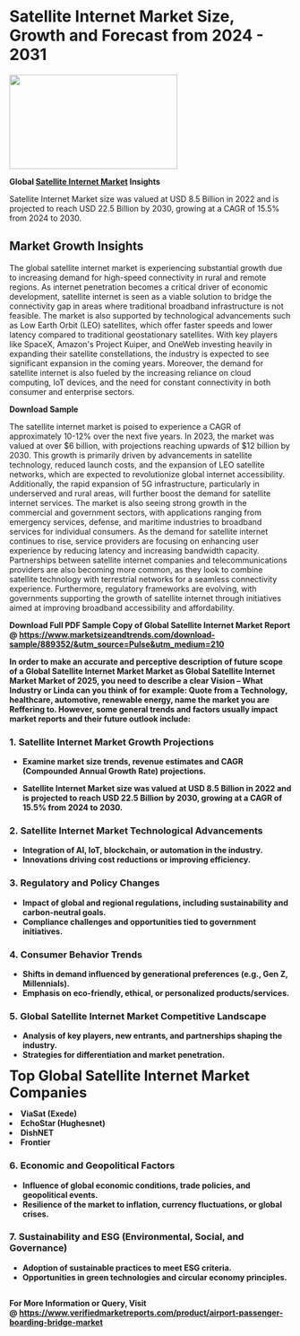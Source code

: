 <H1>Satellite Internet Market Size, Growth and Forecast from 2024 - 2031</H1><img class="aligncenter size-medium wp-image-584254" src="https://thirdeyenews.in/wp-content/uploads/2024/09/Global-Market-Research-300x168.jpeg" alt="" width="300" height="168" /><p><strong>Global&nbsp;<a href="https://www.marketsizeandtrends.com/download-sample/889352/&amp;utm_source=Pulse&amp;utm_medium=210">Satellite Internet Market</a> Insights</strong></p><p>Satellite Internet Market size was valued at USD 8.5 Billion in 2022 and is projected to reach USD 22.5 Billion by 2030, growing at a CAGR of 15.5% from 2024 to 2030.</p><p><h2>Market Growth Insights</h2> <p>The global satellite internet market is experiencing substantial growth due to increasing demand for high-speed connectivity in rural and remote regions. As internet penetration becomes a critical driver of economic development, satellite internet is seen as a viable solution to bridge the connectivity gap in areas where traditional broadband infrastructure is not feasible. The market is also supported by technological advancements such as Low Earth Orbit (LEO) satellites, which offer faster speeds and lower latency compared to traditional geostationary satellites. With key players like SpaceX, Amazon's Project Kuiper, and OneWeb investing heavily in expanding their satellite constellations, the industry is expected to see significant expansion in the coming years. Moreover, the demand for satellite internet is also fueled by the increasing reliance on cloud computing, IoT devices, and the need for constant connectivity in both consumer and enterprise sectors.</p> <p><strong>Download Sample</strong></p> <p>The satellite internet market is poised to experience a CAGR of approximately 10-12% over the next five years. In 2023, the market was valued at over $6 billion, with projections reaching upwards of $12 billion by 2030. This growth is primarily driven by advancements in satellite technology, reduced launch costs, and the expansion of LEO satellite networks, which are expected to revolutionize global internet accessibility. Additionally, the rapid expansion of 5G infrastructure, particularly in underserved and rural areas, will further boost the demand for satellite internet services. The market is also seeing strong growth in the commercial and government sectors, with applications ranging from emergency services, defense, and maritime industries to broadband services for individual consumers. As the demand for satellite internet continues to rise, service providers are focusing on enhancing user experience by reducing latency and increasing bandwidth capacity. Partnerships between satellite internet companies and telecommunications providers are also becoming more common, as they look to combine satellite technology with terrestrial networks for a seamless connectivity experience. Furthermore, regulatory frameworks are evolving, with governments supporting the growth of satellite internet through initiatives aimed at improving broadband accessibility and affordability. </p> <p><strong></p><p><span class=""><strong>Download Full PDF Sample Copy of Global Satellite Internet Market Report</strong> @ <a href="https://www.marketsizeandtrends.com/download-sample/889352/&amp;utm_source=Pulse&amp;utm_medium=210" target="_blank">https://www.marketsizeandtrends.com/download-sample/889352/&amp;utm_source=Pulse&amp;utm_medium=210</a></span></p><p>In order to make an accurate and perceptive description of future scope of a Global&nbsp;Satellite Internet Market Market as Global&nbsp;Satellite Internet Market Market of 2025, you need to describe a clear Vision &ndash; What Industry or Linda can you think of for example: Quote from a Technology, healthcare, automotive, renewable energy, name the market you are Reffering to. However, some general trends and factors usually impact market reports and their future outlook include:</p><h3>1.&nbsp;<strong>Satellite Internet Market Growth Projections</strong></h3><ul><li>Examine market size trends, revenue estimates and CAGR (Compounded Annual Growth Rate) projections.</li><li><p>Satellite Internet Market size was valued at USD 8.5 Billion in 2022 and is projected to reach USD 22.5 Billion by 2030, growing at a CAGR of 15.5% from 2024 to 2030.</p></li></ul><h3>2.&nbsp;<strong>Satellite Internet Market Technological Advancements</strong></h3><ul><li>Integration of AI, IoT, blockchain, or automation in the industry.</li><li>Innovations driving cost reductions or improving efficiency.</li></ul><h3>3.&nbsp;<strong>Regulatory and Policy Changes</strong></h3><ul><li>Impact of global and regional regulations, including sustainability and carbon-neutral goals.</li><li>Compliance challenges and opportunities tied to government initiatives.</li></ul><h3>4.&nbsp;<strong>Consumer Behavior Trends</strong></h3><ul><li>Shifts in demand influenced by generational preferences (e.g., Gen Z, Millennials).</li><li>Emphasis on eco-friendly, ethical, or personalized products/services.</li></ul><h3>5.&nbsp;<strong>Global Satellite Internet Market Competitive Landscape</strong></h3><ul><li>Analysis of key players, new entrants, and partnerships shaping the industry.</li><li>Strategies for differentiation and market penetration.</li></ul><p data-pm-slice="1 1 []"><span style="color: inherit; font-family: inherit; font-size: 25px;">Top Global Satellite Internet Market Companies</span></p><div class="" data-test-id=""><p><li>ViaSat (Exede)</li><li> EchoStar (Hughesnet)</li><li> DishNET</li><li> Frontier</li></p></div><h3>6.&nbsp;<strong>Economic and Geopolitical Factors</strong></h3><ul><li>Influence of global economic conditions, trade policies, and geopolitical events.</li><li>Resilience of the market to inflation, currency fluctuations, or global crises.</li></ul><h3>7.&nbsp;<strong>Sustainability and ESG (Environmental, Social, and Governance)</strong></h3><ul><li>Adoption of sustainable practices to meet ESG criteria.</li><li>Opportunities in green technologies and circular economy principles.</li></ul><h2><strong style="font-size: 14px;">For More Information or Query, Visit @&nbsp;</strong><a style="background-color: #ffffff; font-size: 14px;" href="https://www.marketsizeandtrends.com/report/satellite-internet-market-/" target="_blank">https://www.verifiedmarketreports.com/product/airport-passenger-boarding-bridge-market</a></h2>
